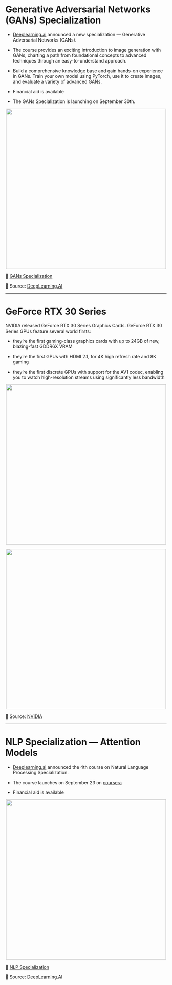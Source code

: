 # Generative Adversarial Networks (GANs) Specialization
- [Deeplearning.ai](https://www.deeplearning.ai/) announced a new specialization — Generative Adversarial Networks (GANs). 

- The course provides an exciting introduction to image generation with GANs, charting a path from foundational concepts to advanced techniques through an easy-to-understand approach.

- Build a comprehensive knowledge base and gain hands-on experience in GANs. Train your own model using PyTorch, use it to create images, and evaluate a variety of advanced GANs.

- Financial aid is available

- The GANs Specialization is launching on September 30th.

[<p align="center"> <img src="https://github.com/Machine-Learning-Tokyo/AI-ML-Newsletter/blob/master/images/GAN_specialization.jpeg" width="500" /> </p>](https://www.deeplearning.ai/generative-adversarial-networks-specialization/?utm_source=Social&utm_medium=Twitter&utm_campaign=GANsPreLaunch)



📌 [GANs Specialization](https://www.deeplearning.ai/generative-adversarial-networks-specialization/?utm_source=Social&utm_medium=Twitter&utm_campaign=GANsPreLaunch)

📌 Source: [DeepLearning.AI](https://twitter.com/DeepLearningAI_/status/1303347361444442118?s=20)

---

# GeForce RTX 30 Series

NVIDIA released GeForce RTX 30 Series Graphics Cards. GeForce RTX 30 Series GPUs feature several world firsts: 

- they’re the first gaming-class graphics cards with up to 24GB of new, blazing-fast GDDR6X VRAM

- they’re the first GPUs with HDMI 2.1, for 4K high refresh rate and 8K gaming

- they’re the first discrete GPUs with support for the AV1 codec, enabling you to watch high-resolution streams using significantly less bandwidth

[<p align="center"> <img src="https://github.com/Machine-Learning-Tokyo/AI-ML-Newsletter/blob/master/images/GeForce-RTX-30-Series.jpg" width="500" /> </p>](https://www.nvidia.com/en-us/geforce/news/introducing-rtx-30-series-graphics-cards/)

[<p align="center"> <img src="https://github.com/Machine-Learning-Tokyo/AI-ML-Newsletter/blob/master/images/nvidia-rtx-30series-specs.png" width="500" /> </p>](https://www.nvidia.com/en-us/geforce/news/introducing-rtx-30-series-graphics-cards/)


📌 Source: [NVIDIA](https://www.nvidia.com/en-us/geforce/news/introducing-rtx-30-series-graphics-cards/)


---

# NLP Specialization — Attention Models
- [Deeplearning.ai](https://www.deeplearning.ai/) announced the 4th course on Natural Language Processing Specialization. 

- The course launches on September 23 on [coursera](https://www.coursera.org/learn/attention-models-in-nlp)

- Financial aid is available


[<p align="center"> <img src="https://github.com/Machine-Learning-Tokyo/AI-ML-Newsletter/blob/master/images/AttentionModels.jpeg" width="500" /> </p>](https://www.coursera.org/learn/attention-models-in-nlp)

📌 [NLP Specialization](https://www.coursera.org/specializations/natural-language-processing)

📌 Source: [DeepLearning.AI](https://twitter.com/DeepLearningAI_/status/1303030274599653378?s=20)

